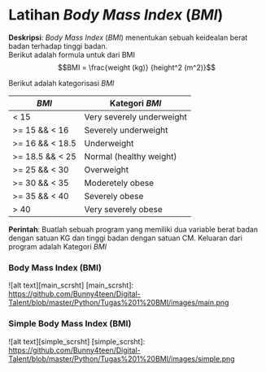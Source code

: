 # Latihan *Body Mass Index* (*BMI*)

**Deskripsi**: *Body Mass Index* (*BMI*) menentukan sebuah keidealan berat badan terhadap tinggi badan.<br>
Berikut adalah formula untuk dari BMI
$$BMI = \frac{weight (kg)} {height^2 (m^2)}$$

Berikut adalah kategorisasi *BMI*

| *BMI* | Kategori *BMI* |
|-------|----------------|
| < 15 | Very severely underweight |
| >= 15 && < 16 | Severely underweight |
| >= 16 && < 18.5 | Underweight |
| >= 18.5 && < 25 | Normal (healthy weight) |
| >= 25 && < 30 | Overweight |
| >= 30 && < 35 | Moderetely obese |
| >= 35 && < 40 | Severely obese |
| > 40 | Very severely obese |

**Perintah**: Buatlah sebuah program yang memiliki dua variable berat badan dengan satuan KG dan tinggi badan dengan satuan CM. Keluaran dari program adalah Kategori *BMI*

### Body Mass Index (BMI)

![alt text][main_scrsht]
[main_scrsht]: https://github.com/Bunny4teen/Digital-Talent/blob/master/Python/Tugas%201%20BMI/images/main.png

### Simple Body Mass Index (BMI)

![alt text][simple_scrsht]
[simple_scrsht]: https://github.com/Bunny4teen/Digital-Talent/blob/master/Python/Tugas%201%20BMI/images/simple.png
